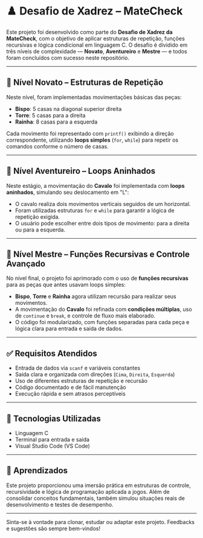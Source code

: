 # ♟️ Desafio de Xadrez – MateCheck

Este projeto foi desenvolvido como parte do **Desafio de Xadrez da MateCheck**, com o objetivo de aplicar estruturas de repetição, funções recursivas e lógica condicional em linguagem C. O desafio é dividido em três níveis de complexidade — **Novato**, **Aventureiro** e **Mestre** — e todos foram concluídos com sucesso neste repositório.

---

## 🏅 Nível Novato – Estruturas de Repetição

Neste nível, foram implementadas movimentações básicas das peças:

- **Bispo**: 5 casas na diagonal superior direita
- **Torre**: 5 casas para a direita
- **Rainha**: 8 casas para a esquerda

Cada movimento foi representado com `printf()` exibindo a direção correspondente, utilizando **loops simples** (`for`, `while`) para repetir os comandos conforme o número de casas.

---

## 🏅 Nível Aventureiro – Loops Aninhados

Neste estágio, a movimentação do **Cavalo** foi implementada com **loops aninhados**, simulando seu deslocamento em "L":

- O cavalo realiza dois movimentos verticais seguidos de um horizontal.
- Foram utilizadas estruturas `for` e `while` para garantir a lógica de repetição exigida.
- O usuário pode escolher entre dois tipos de movimento: para a direita ou para a esquerda.

---

## 🥇 Nível Mestre – Funções Recursivas e Controle Avançado

No nível final, o projeto foi aprimorado com o uso de **funções recursivas** para as peças que antes usavam loops simples:

- **Bispo**, **Torre** e **Rainha** agora utilizam recursão para realizar seus movimentos.
- A movimentação do **Cavalo** foi refinada com **condições múltiplas**, uso de `continue` e `break`, e controle de fluxo mais elaborado.
- O código foi modularizado, com funções separadas para cada peça e lógica clara para entrada e saída de dados.

---

## ✅ Requisitos Atendidos

- Entrada de dados via `scanf` e variáveis constantes
- Saída clara e organizada com direções (`Cima`, `Direita`, `Esquerda`)
- Uso de diferentes estruturas de repetição e recursão
- Código documentado e de fácil manutenção
- Execução rápida e sem atrasos perceptíveis

---

## 📁 Tecnologias Utilizadas

- Linguagem C
- Terminal para entrada e saída
- Visual Studio Code (VS Code)

---

## 🚀 Aprendizados

Este projeto proporcionou uma imersão prática em estruturas de controle, recursividade e lógica de programação aplicada a jogos. Além de consolidar conceitos fundamentais, também simulou situações reais de desenvolvimento e testes de desempenho.

---

Sinta-se à vontade para clonar, estudar ou adaptar este projeto. Feedbacks e sugestões são sempre bem-vindos!
